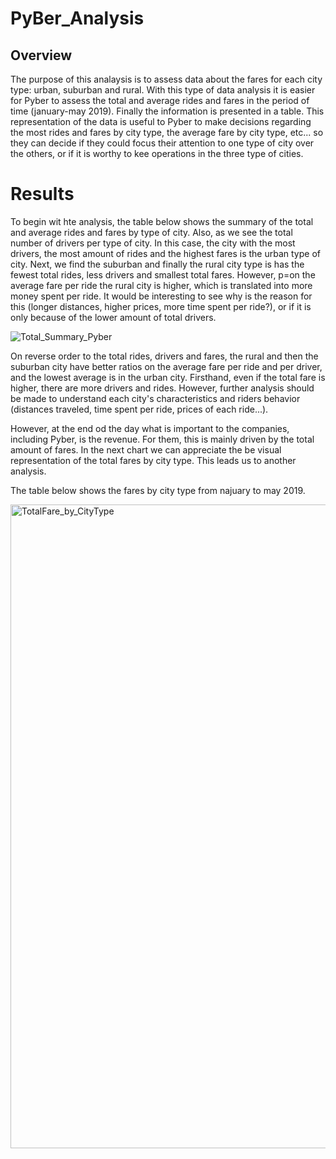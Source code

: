 # PyBer_Analysis

## Overview 

The purpose of this analaysis is to assess data about the fares for each city type: urban, suburban and rural. With this type of data analysis it is easier for Pyber to assess the total and average rides and fares in the period of time (january-may 2019). Finally the information is presented in a table. This representation of the data is useful to Pyber to make decisions regarding the most rides and fares by city type, the average fare by city type, etc... so they can decide if they could focus their attention to one type of city over the others, or if it is worthy to kee operations in the three type of cities.

# Results 

To begin wit hte analysis, the table below shows the summary of the total and average rides and fares by type of city. Also, as we see the total number of drivers per type of city. In this case, the city with the most drivers, the most amount of rides and the highest fares is the urban type of city. Next, we find the suburban and finally the rural city type is has the fewest total rides, less drivers and smallest total fares. However, p=on the average fare per ride the rural city is higher, which is translated into more money spent per ride. It would be interesting to see why is the reason for this (longer distances, higher prices, more time spent per ride?), or if it is only because of the lower amount of total drivers. 

![Total_Summary_Pyber](https://user-images.githubusercontent.com/7553779/188354829-ea197cac-a2af-49a3-af3b-fa5aabfccd49.png)

On reverse order to the total rides, drivers and fares, the rural and then the suburban city have better ratios on the average fare per ride and per driver, and the lowest average is in the urban city. Firsthand, even if the total fare is higher, there are more drivers and rides. However, further analysis should be made to understand each city's characteristics and riders behavior (distances traveled, time spent per ride, prices of each ride...). 

However, at the end od the day what is important to the companies, including Pyber, is the revenue. For them, this is mainly driven by the total amount of fares. In the next chart we can appreciate the be visual representation of the total fares by city type. This leads us to another analysis.

The table below shows the fares by city type from najuary to may 2019. 

<img width="1030" alt="TotalFare_by_CityType" src="https://user-images.githubusercontent.com/7553779/188353540-dfb9a58e-a135-41ff-b6f6-f2677f78005c.png">

